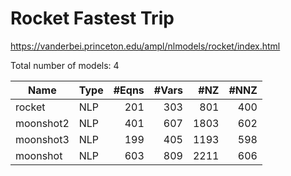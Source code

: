 # Rocket Fastest Trip

https://vanderbei.princeton.edu/ampl/nlmodels/rocket/index.html

Total number of models:   4

| Name      | Type | #Eqns | #Vars | #NZ  | #NNZ |
|-----------|------|------:|------:|-----:|-----:|
| rocket    | NLP  | 201   | 303   | 801  | 400  |
| moonshot2 | NLP  | 401   | 607   | 1803 | 602  |
| moonshot3 | NLP  | 199   | 405   | 1193 | 598  |
| moonshot  | NLP  | 603   | 809   | 2211 | 606  |
